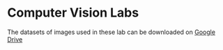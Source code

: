 # Computer Vision Labs
The datasets of images used in these lab can be downloaded on [Google Drive](https://drive.google.com/drive/folders/1b8I7EnS0JqlW9YGPakoY_DfkL4lha7R-?usp=sharing)
